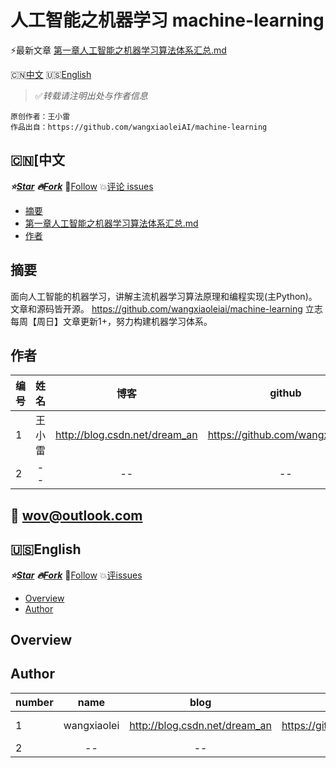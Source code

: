 人工智能之机器学习 machine-learning
==============================

:zap:最新文章 [第一章人工智能之机器学习算法体系汇总.md](./article/第1章人工智能之机器学习算法体系汇总.md)

:cn:[中文](#中文)  :us:[English](#english)

> :white_check_mark:*转载请注明出处与作者信息*
```
原创作者：王小雷
作品出自：https://github.com/wangxiaoleiAI/machine-learning
```



:cn:[中文
-------
***:star:[Star](https://github.com/wangxiaoleiAI/machine-learning.git)***
***:fire:[Fork](https://github.com/wangxiaoleiAI/machine-learning.git)*** :rocket:[Follow](https://github.com/wangxiaoleiAI)
 :boom:[评论 issues](https://github.com/wangxiaoleiAI/machine-learning/issues/2)
- [摘要](#摘要)
- [第一章人工智能之机器学习算法体系汇总.md](./article/第1章人工智能之机器学习算法体系汇总.md)
- [作者](#作者)

摘要
--------
面向人工智能的机器学习，讲解主流机器学习算法原理和编程实现(主Python)。文章和源码皆开源。 https://github.com/wangxiaoleiai/machine-learning 立志每周【周日】文章更新1+，努力构建机器学习体系。

作者
---------
|编号|  姓名 |             博客              | github                  |加入时间|
| :-- | :----: | :-----------------------: | :--------------------: | ---: |
|1  | 王小雷 | http://blog.csdn.net/dream_an | https://github.com/wangxiaoleiAI |2017-7-24|
|2  |--|--|--|--|

:email:  wov@outlook.com
----


:us:English
---------

***:star:[Star](https://github.com/wangxiaoleiAI/machine-learning.git)***
***:fire:[Fork](https://github.com/wangxiaoleiAI/machine-learning.git)*** :rocket:[Follow](https://github.com/wangxiaoleiAI)
 :boom:[评issues](https://github.com/wangxiaoleiAI/machine-learning/issues/2)

- [Overview](#overview)
- [Author](#author)

Overview
--------





Author
---------

|number|  name |             blog          | github                  |join|
| :-- | :----: | :-----------------------: | :--------------------: | ---: |
|1  | wangxiaolei | http://blog.csdn.net/dream_an | https://github.com/wangxiaoleiAI |2017-7-24|
|2  |--|--|--|--|
